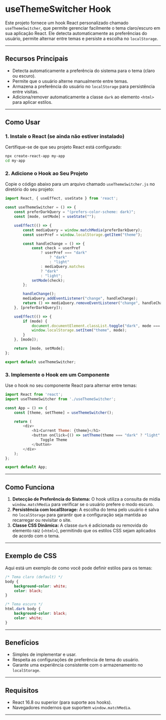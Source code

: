 # useThemeSwitcher Hook

Este projeto fornece um hook React personalizado chamado `useThemeSwitcher`, que permite gerenciar facilmente o tema claro/escuro em sua aplicação React. Ele detecta automaticamente as preferências do usuário, permite alternar entre temas e persiste a escolha no `localStorage`.

---

## Recursos Principais
- Detecta automaticamente a preferência do sistema para o tema (claro ou escuro).
- Permite que o usuário alterne manualmente entre temas.
- Armazena a preferência do usuário no `localStorage` para persistência entre visitas.
- Adiciona/remover automaticamente a classe `dark` ao elemento `<html>` para aplicar estilos.

---

## Como Usar

### 1. Instale o React (se ainda não estiver instalado)
Certifique-se de que seu projeto React está configurado:

```bash
npx create-react-app my-app
cd my-app
```

### 2. Adicione o Hook ao Seu Projeto

Copie o código abaixo para um arquivo chamado `useThemeSwitcher.js` no diretório do seu projeto:

```javascript
import React, { useEffect, useState } from 'react';

const useThemeSwitcher = () => {
    const preferDarkQuery = "(prefers-color-scheme: dark)";
    const [mode, setMode] = useState("");

    useEffect(() => {
        const mediaQuery = window.matchMedia(preferDarkQuery);
        const userPref = window.localStorage.getItem("theme");

        const handleChange = () => {
            const check = userPref
                ? userPref === "dark"
                    ? "dark"
                    : "light"
                : mediaQuery.matches
                ? "dark"
                : "light";
            setMode(check);
        };

        handleChange();
        mediaQuery.addEventListener("change", handleChange);
        return () => mediaQuery.removeEventListener("change", handleChange);
    }, [preferDarkQuery]);

    useEffect(() => {
        if (mode) {
            document.documentElement.classList.toggle("dark", mode === "dark");
            window.localStorage.setItem("theme", mode);
        }
    }, [mode]);

    return [mode, setMode];
};

export default useThemeSwitcher;
```

### 3. Implemente o Hook em um Componente

Use o hook no seu componente React para alternar entre temas:

```javascript
import React from 'react';
import useThemeSwitcher from './useThemeSwitcher';

const App = () => {
    const [theme, setTheme] = useThemeSwitcher();

    return (
        <div>
            <h1>Current Theme: {theme}</h1>
            <button onClick={() => setTheme(theme === "dark" ? "light" : "dark")}>
                Toggle Theme
            </button>
        </div>
    );
};

export default App;
```

---

## Como Funciona

1. **Detecção de Preferência do Sistema:** O hook utiliza a consulta de mídia `window.matchMedia` para verificar se o usuário prefere o modo escuro.
2. **Persistência com localStorage:** A escolha do tema pelo usuário é salva no `localStorage` para garantir que a configuração seja mantida ao recarregar ou revisitar o site.
3. **Classe CSS Dinâmica:** A classe `dark` é adicionada ou removida do elemento raiz (`<html>`), permitindo que os estilos CSS sejam aplicados de acordo com o tema.

---

## Exemplo de CSS

Aqui está um exemplo de como você pode definir estilos para os temas:

```css
/* Tema claro (default) */
body {
    background-color: white;
    color: black;
}

/* Tema escuro */
html.dark body {
    background-color: black;
    color: white;
}
```

---

## Benefícios
- Simples de implementar e usar.
- Respeita as configurações de preferência de tema do usuário.
- Garante uma experiência consistente com o armazenamento no `localStorage`.

---

## Requisitos
- React 16.8 ou superior (para suporte aos hooks).
- Navegadores modernos que suportem `window.matchMedia`.

---



